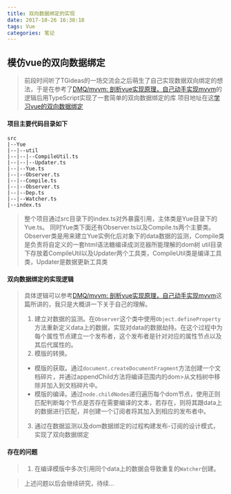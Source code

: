 ```yaml
---
title: 双向数据绑定的实现
date: 2017-10-26 16:38:18
tags: Vue
categories: 笔记
---
```

## 模仿vue的双向数据绑定
> 前段时间听了TGideas的一场交流会之后萌生了自己实现数据双向绑定的想法，于是在参考了[DMQ/mvvm: 剖析vue实现原理，自己动手实现mvvm](https://github.com/DMQ/mvvm)的逻辑后用TypeScript实现了一套简单的双向数据绑定的库
> 项目地址在这[学习vue的双向数据绑定](https://github.com/DarkYeahs/Yue)

#### 项目主要代码目录如下
```
src
|--Yue
|--|--util
|--|--|--CompileUtil.ts
|--|--|--Updater.ts
|--|--Yue.ts
|--|--Observer.ts
|--|--Compile.ts
|--|--Observer.ts
|--|--Dep.ts
|--|--Watcher.ts
|--index.ts
```
> 整个项目通过src目录下的index.ts对外暴露引用，主体类是Yue目录下的Yue.ts。
>同时Yue类下面还有Observer.ts以及Compile.ts两个主要类。Observer类是用来建立Yue实例化后对象下的data数据的监测，Compile类是负责将自定义的一套html语法糖编译成浏览器所能理解的dom树
> util目录下存放着CompileUtil以及Updater两个工具类，CompileUtil类是编译工具类，Updater是数据更新工具类

#### 双向数据绑定的实现逻辑
> 具体逻辑可以参考[DMQ/mvvm: 剖析vue实现原理，自己动手实现mvvm](https://github.com/DMQ/mvvm)这篇所讲的，我只是大概讲一下关于自己的理解。
> 1. 建立对数据的监测。在`Observer`这个类中使用`Object.defineProperty`方法重新定义data上的数据，实现对data的数据劫持。在这个过程中为每个属性节点建立一个发布者，这个发布者是针对对应的属性节点以及其后代属性的。
> 2. 模版的转换。
>  + 模版的获取。通过`document.createDocumentFragment`方法创建一个文档碎片，并通过appendChild方法将编译范围内的dom>从文档树中移除并加入到文档碎片中。
>  + 模版的编译。通过`node.childNodes`递归遍历每个dom节点，使用正则匹配判断每个节点是否存在需要编译的文本，若存在，则将其跟data上的数据进行匹配，并创建一个订阅者将其加入到相应的发布者中。
> 3. 通过在数据监测以及dom数据绑定的过程构建发布-订阅的设计模式，实现了双向数据绑定

#### 存在的问题
>1. 在编译模版中多次引用同个data上的数据会导致重复的`Watcher`创建。

> 上述问题以后会继续研究，待续...
